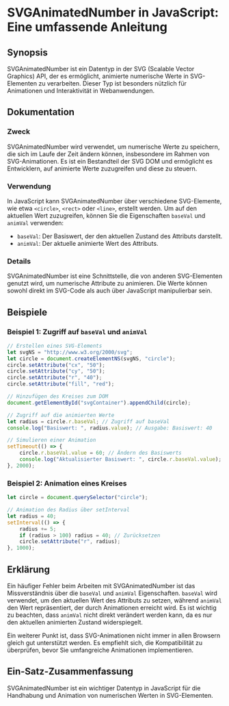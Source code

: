 <!--
Meta Description: # SVGAnimatedNumber in JavaScript: Eine umfassende Anleitung ## Synopsis SVGAnimatedNumber ist ein Datentyp in der SVG (Scalable Vector Graphics) API,...
Meta Keywords: circle, svg, baseval, ist, der
-->

# SVGAnimatedNumber in JavaScript: Eine umfassende Anleitung 

## Synopsis
SVGAnimatedNumber ist ein Datentyp in der SVG (Scalable Vector Graphics) API, der es ermöglicht, animierte numerische Werte in SVG-Elementen zu verarbeiten. Dieser Typ ist besonders nützlich für Animationen und Interaktivität in Webanwendungen.

## Dokumentation

### Zweck
SVGAnimatedNumber wird verwendet, um numerische Werte zu speichern, die sich im Laufe der Zeit ändern können, insbesondere im Rahmen von SVG-Animationen. Es ist ein Bestandteil der SVG DOM und ermöglicht es Entwicklern, auf animierte Werte zuzugreifen und diese zu steuern.

### Verwendung
In JavaScript kann SVGAnimatedNumber über verschiedene SVG-Elemente, wie etwa `<circle>`, `<rect>` oder `<line>`, erstellt werden. Um auf den aktuellen Wert zuzugreifen, können Sie die Eigenschaften `baseVal` und `animVal` verwenden:

- `baseVal`: Der Basiswert, der den aktuellen Zustand des Attributs darstellt.
- `animVal`: Der aktuelle animierte Wert des Attributs.

### Details 
SVGAnimatedNumber ist eine Schnittstelle, die von anderen SVG-Elementen genutzt wird, um numerische Attribute zu animieren. Die Werte können sowohl direkt im SVG-Code als auch über JavaScript manipulierbar sein. 

## Beispiele

### Beispiel 1: Zugriff auf `baseVal` und `animVal`
```javascript
// Erstellen eines SVG-Elements
let svgNS = "http://www.w3.org/2000/svg";
let circle = document.createElementNS(svgNS, "circle");
circle.setAttribute("cx", "50");
circle.setAttribute("cy", "50");
circle.setAttribute("r", "40");
circle.setAttribute("fill", "red");

// Hinzufügen des Kreises zum DOM
document.getElementById("svgContainer").appendChild(circle);

// Zugriff auf die animierten Werte
let radius = circle.r.baseVal; // Zugriff auf baseVal
console.log("Basiswert: ", radius.value); // Ausgabe: Basiswert: 40

// Simulieren einer Animation
setTimeout(() => {
    circle.r.baseVal.value = 60; // Ändern des Basiswerts
    console.log("Aktualisierter Basiswert: ", circle.r.baseVal.value); // Ausgabe: Aktualisierter Basiswert: 60
}, 2000);
```

### Beispiel 2: Animation eines Kreises
```javascript
let circle = document.querySelector("circle");

// Animation des Radius über setInterval
let radius = 40;
setInterval(() => {
    radius += 5;
    if (radius > 100) radius = 40; // Zurücksetzen
    circle.setAttribute("r", radius);
}, 1000);
```

## Erklärung
Ein häufiger Fehler beim Arbeiten mit SVGAnimatedNumber ist das Missverständnis über die `baseVal` und `animVal` Eigenschaften. `baseVal` wird verwendet, um den aktuellen Wert des Attributs zu setzen, während `animVal` den Wert repräsentiert, der durch Animationen erreicht wird. Es ist wichtig zu beachten, dass `animVal` nicht direkt verändert werden kann, da es nur den aktuellen animierten Zustand widerspiegelt.

Ein weiterer Punkt ist, dass SVG-Animationen nicht immer in allen Browsern gleich gut unterstützt werden. Es empfiehlt sich, die Kompatibilität zu überprüfen, bevor Sie umfangreiche Animationen implementieren.

## Ein-Satz-Zusammenfassung
SVGAnimatedNumber ist ein wichtiger Datentyp in JavaScript für die Handhabung und Animation von numerischen Werten in SVG-Elementen.